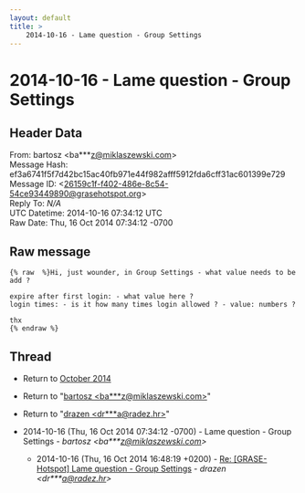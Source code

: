 ```yaml
---
layout: default
title: >
    2014-10-16 - Lame question - Group Settings
---
```


# 2014-10-16 - Lame question - Group Settings

## Header Data

From: bartosz \<ba***z@miklaszewski.com\><br>
Message Hash: ef3a6741f5f7d42bc15ac40fb971e44f982afff5912fda6cff31ac601399e729<br>
Message ID: \<26159c1f-f402-486e-8c54-54ce93449890@grasehotspot.org\><br>
Reply To: _N/A_<br>
UTC Datetime: 2014-10-16 07:34:12 UTC<br>
Raw Date: Thu, 16 Oct 2014 07:34:12 -0700<br>

## Raw message

```
{% raw  %}Hi, just wounder, in Group Settings - what value needs to be add ?

expire after first login: - what value here ?
login times: - is it how many times login allowed ? - value: numbers ?

thx
{% endraw %}
```

## Thread

+ Return to [October 2014](/archive/2014/10)

+ Return to "[bartosz <ba***z<span>@</span>miklaszewski.com>](/authors/ba___z_at_miklaszewski_com)"
+ Return to "[drazen <dr***a<span>@</span>radez.hr>](/authors/dr___a_at_radez_hr)"

+ 2014-10-16 (Thu, 16 Oct 2014 07:34:12 -0700) - Lame question - Group Settings - _bartosz \<ba***z@miklaszewski.com\>_
  + 2014-10-16 (Thu, 16 Oct 2014 16:48:19 +0200) - [Re: [GRASE-Hotspot] Lame question - Group Settings](/archive/2014/10/80cf200d0550655f2e8dfcc659cc8b7648d9a833dd21e44aec89659cbe987cde) - _drazen \<dr***a@radez.hr\>_


